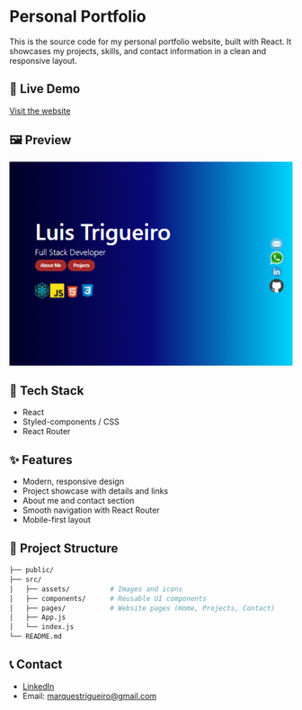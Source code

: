# Personal Portfolio

This is the source code for my personal portfolio website, built with React. It showcases my projects, skills, and contact information in a clean and responsive layout.

## 🔗 Live Demo
[Visit the website](https://luis-trigueiro.github.io/portfolio/)

## 🖼️ Preview
![Portfolio Preview](./img/website.png)

## 🚀 Tech Stack
- React
- Styled-components / CSS
- React Router

## ✨ Features
- Modern, responsive design
- Project showcase with details and links
- About me and contact section
- Smooth navigation with React Router
- Mobile-first layout

## 📂 Project Structure
```bash
├── public/
├── src/
│   ├── assets/          # Images and icons
│   ├── components/      # Reusable UI components
│   ├── pages/           # Website pages (Home, Projects, Contact)
│   ├── App.js
│   └── index.js
└── README.md
````

## 📞 Contact
- [LinkedIn](https://www.linkedin.com/in/luis-eduardo-trigueiro)
- Email: marquestrigueiro@gmail.com

